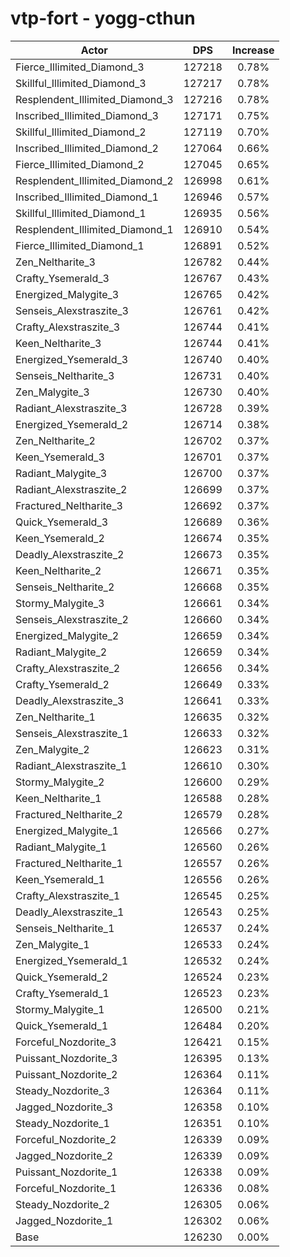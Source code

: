 # vtp-fort - yogg-cthun
| Actor | DPS | Increase |
|---|:---:|:---:|
|Fierce_Illimited_Diamond_3|127218|0.78%|
|Skillful_Illimited_Diamond_3|127217|0.78%|
|Resplendent_Illimited_Diamond_3|127216|0.78%|
|Inscribed_Illimited_Diamond_3|127171|0.75%|
|Skillful_Illimited_Diamond_2|127119|0.70%|
|Inscribed_Illimited_Diamond_2|127064|0.66%|
|Fierce_Illimited_Diamond_2|127045|0.65%|
|Resplendent_Illimited_Diamond_2|126998|0.61%|
|Inscribed_Illimited_Diamond_1|126946|0.57%|
|Skillful_Illimited_Diamond_1|126935|0.56%|
|Resplendent_Illimited_Diamond_1|126910|0.54%|
|Fierce_Illimited_Diamond_1|126891|0.52%|
|Zen_Neltharite_3|126782|0.44%|
|Crafty_Ysemerald_3|126767|0.43%|
|Energized_Malygite_3|126765|0.42%|
|Senseis_Alexstraszite_3|126761|0.42%|
|Crafty_Alexstraszite_3|126744|0.41%|
|Keen_Neltharite_3|126744|0.41%|
|Energized_Ysemerald_3|126740|0.40%|
|Senseis_Neltharite_3|126731|0.40%|
|Zen_Malygite_3|126730|0.40%|
|Radiant_Alexstraszite_3|126728|0.39%|
|Energized_Ysemerald_2|126714|0.38%|
|Zen_Neltharite_2|126702|0.37%|
|Keen_Ysemerald_3|126701|0.37%|
|Radiant_Malygite_3|126700|0.37%|
|Radiant_Alexstraszite_2|126699|0.37%|
|Fractured_Neltharite_3|126692|0.37%|
|Quick_Ysemerald_3|126689|0.36%|
|Keen_Ysemerald_2|126674|0.35%|
|Deadly_Alexstraszite_2|126673|0.35%|
|Keen_Neltharite_2|126671|0.35%|
|Senseis_Neltharite_2|126668|0.35%|
|Stormy_Malygite_3|126661|0.34%|
|Senseis_Alexstraszite_2|126660|0.34%|
|Energized_Malygite_2|126659|0.34%|
|Radiant_Malygite_2|126659|0.34%|
|Crafty_Alexstraszite_2|126656|0.34%|
|Crafty_Ysemerald_2|126649|0.33%|
|Deadly_Alexstraszite_3|126641|0.33%|
|Zen_Neltharite_1|126635|0.32%|
|Senseis_Alexstraszite_1|126633|0.32%|
|Zen_Malygite_2|126623|0.31%|
|Radiant_Alexstraszite_1|126610|0.30%|
|Stormy_Malygite_2|126600|0.29%|
|Keen_Neltharite_1|126588|0.28%|
|Fractured_Neltharite_2|126579|0.28%|
|Energized_Malygite_1|126566|0.27%|
|Radiant_Malygite_1|126560|0.26%|
|Fractured_Neltharite_1|126557|0.26%|
|Keen_Ysemerald_1|126556|0.26%|
|Crafty_Alexstraszite_1|126545|0.25%|
|Deadly_Alexstraszite_1|126543|0.25%|
|Senseis_Neltharite_1|126537|0.24%|
|Zen_Malygite_1|126533|0.24%|
|Energized_Ysemerald_1|126532|0.24%|
|Quick_Ysemerald_2|126524|0.23%|
|Crafty_Ysemerald_1|126523|0.23%|
|Stormy_Malygite_1|126500|0.21%|
|Quick_Ysemerald_1|126484|0.20%|
|Forceful_Nozdorite_3|126421|0.15%|
|Puissant_Nozdorite_3|126395|0.13%|
|Puissant_Nozdorite_2|126364|0.11%|
|Steady_Nozdorite_3|126364|0.11%|
|Jagged_Nozdorite_3|126358|0.10%|
|Steady_Nozdorite_1|126351|0.10%|
|Forceful_Nozdorite_2|126339|0.09%|
|Jagged_Nozdorite_2|126339|0.09%|
|Puissant_Nozdorite_1|126338|0.09%|
|Forceful_Nozdorite_1|126336|0.08%|
|Steady_Nozdorite_2|126305|0.06%|
|Jagged_Nozdorite_1|126302|0.06%|
|Base|126230|0.00%|
